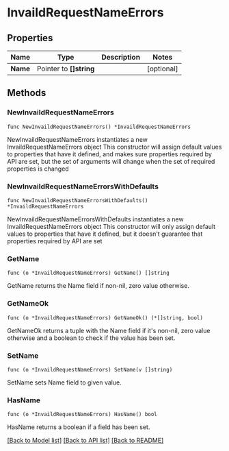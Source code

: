 # InvaildRequestNameErrors

## Properties

Name | Type | Description | Notes
------------ | ------------- | ------------- | -------------
**Name** | Pointer to **[]string** |  | [optional] 

## Methods

### NewInvaildRequestNameErrors

`func NewInvaildRequestNameErrors() *InvaildRequestNameErrors`

NewInvaildRequestNameErrors instantiates a new InvaildRequestNameErrors object
This constructor will assign default values to properties that have it defined,
and makes sure properties required by API are set, but the set of arguments
will change when the set of required properties is changed

### NewInvaildRequestNameErrorsWithDefaults

`func NewInvaildRequestNameErrorsWithDefaults() *InvaildRequestNameErrors`

NewInvaildRequestNameErrorsWithDefaults instantiates a new InvaildRequestNameErrors object
This constructor will only assign default values to properties that have it defined,
but it doesn't guarantee that properties required by API are set

### GetName

`func (o *InvaildRequestNameErrors) GetName() []string`

GetName returns the Name field if non-nil, zero value otherwise.

### GetNameOk

`func (o *InvaildRequestNameErrors) GetNameOk() (*[]string, bool)`

GetNameOk returns a tuple with the Name field if it's non-nil, zero value otherwise
and a boolean to check if the value has been set.

### SetName

`func (o *InvaildRequestNameErrors) SetName(v []string)`

SetName sets Name field to given value.

### HasName

`func (o *InvaildRequestNameErrors) HasName() bool`

HasName returns a boolean if a field has been set.


[[Back to Model list]](../README.md#documentation-for-models) [[Back to API list]](../README.md#documentation-for-api-endpoints) [[Back to README]](../README.md)


